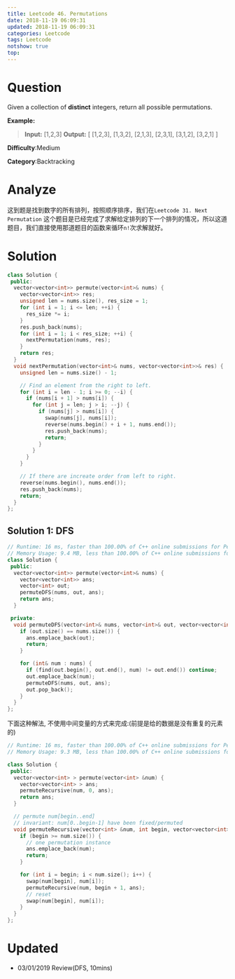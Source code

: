 ```yaml
---
title: Leetcode 46. Permutations
date: 2018-11-19 06:09:31
updated: 2018-11-19 06:09:31
categories: Leetcode
tags: Leetcode
notshow: true
top:
---
```


# Question

Given a collection of  **distinct**  integers, return all possible permutations.

**Example:**

> **Input:** [1,2,3]
> **Output:**
> [
>  [1,2,3],
>  [1,3,2],
>  [2,1,3],
>  [2,3,1],
>  [3,1,2],
>  [3,2,1]
> ]

**Difficulty**:Medium

**Category**:Backtracking  

<!-- more -->

# Analyze

这到题是找到数字的所有排列，按照顺序排序，我们在`Leetcode 31. Next Permutation` 这个题目是已经完成了求解给定排列的下一个排列的情况，所以这道题目，我们直接使用那道题目的函数来循环`n!`次求解就好。

# Solution

```cpp
class Solution {
 public:
  vector<vector<int>> permute(vector<int>& nums) {
    vector<vector<int>> res;
    unsigned len = nums.size(), res_size = 1;
    for (int i = 1; i <= len; ++i) {
      res_size *= i;
    }
    res.push_back(nums);
    for (int i = 1; i < res_size; ++i) {
      nextPermutation(nums, res);
    }
    return res;
  }
  void nextPermutation(vector<int>& nums, vector<vector<int>>& res) {
    unsigned len = nums.size() - 1;

    // Find an element from the right to left.
    for (int i = len - 1; i >= 0; --i) {
      if (nums[i + 1] > nums[i]) {
        for (int j = len; j > i; --j) {
          if (nums[j] > nums[i]) {
            swap(nums[j], nums[i]);
            reverse(nums.begin() + i + 1, nums.end());
            res.push_back(nums);
            return;
          }
        }
      }
    }

    // If there are increate order from left to right.
    reverse(nums.begin(), nums.end());
    res.push_back(nums);
    return;
  }
};
```

## Solution 1: DFS

```cpp
// Runtime: 16 ms, faster than 100.00% of C++ online submissions for Permutations.
// Memory Usage: 9.4 MB, less than 100.00% of C++ online submissions for Permutations.
class Solution {
 public:
  vector<vector<int>> permute(vector<int>& nums) {
    vector<vector<int>> ans;
    vector<int> out;
    permuteDFS(nums, out, ans);
    return ans;
  }

 private:
  void permuteDFS(vector<int>& nums, vector<int>& out, vector<vector<int>>& ans) {
    if (out.size() == nums.size()) {
      ans.emplace_back(out);
      return;
    }

    for (int& num : nums) {
      if (find(out.begin(), out.end(), num) != out.end()) continue;
      out.emplace_back(num);
      permuteDFS(nums, out, ans);
      out.pop_back();
    }
  }
};
```

下面这种解法, 不使用中间变量的方式来完成:(前提是给的数据是没有重复的元素的)

```cpp
// Runtime: 16 ms, faster than 100.00% of C++ online submissions for Permutations.
// Memory Usage: 9.3 MB, less than 100.00% of C++ online submissions for Permutations.

class Solution {
 public:
  vector<vector<int> > permute(vector<int> &num) {
    vector<vector<int> > ans;
    permuteRecursive(num, 0, ans);
    return ans;
  }

  // permute num[begin..end]
  // invariant: num[0..begin-1] have been fixed/permuted
  void permuteRecursive(vector<int> &num, int begin, vector<vector<int> > &ans) {
    if (begin >= num.size()) {
      // one permutation instance
      ans.emplace_back(num);
      return;
    }

    for (int i = begin; i < num.size(); i++) {
      swap(num[begin], num[i]);
      permuteRecursive(num, begin + 1, ans);
      // reset
      swap(num[begin], num[i]);
    }
  }
};
```

# Updated

* 03/01/2019 Review(DFS, 10mins)